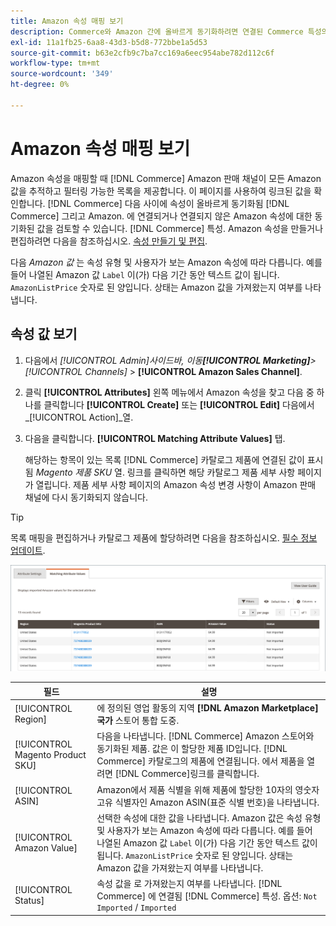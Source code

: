 ```yaml
---
title: Amazon 속성 매핑 보기
description: Commerce와 Amazon 간에 올바르게 동기화하려면 연결된 Commerce 특성의 값을 확인하십시오.
exl-id: 11a1fb25-6aa8-43d3-b5d8-772bbe1a5d53
source-git-commit: b63e2cfb9c7ba7cc169a6eec954abe782d112c6f
workflow-type: tm+mt
source-wordcount: '349'
ht-degree: 0%

---
```


# Amazon 속성 매핑 보기

Amazon 속성을 매핑할 때 [!DNL Commerce] Amazon 판매 채널이 모든 Amazon 값을 추적하고 필터링 가능한 목록을 제공합니다. 이 페이지를 사용하여 링크된 값을 확인합니다. [!DNL Commerce] 다음 사이에 속성이 올바르게 동기화됨 [!DNL Commerce] 그리고 Amazon. 에 연결되거나 연결되지 않은 Amazon 속성에 대한 동기화된 값을 검토할 수 있습니다. [!DNL Commerce] 특성. Amazon 속성을 만들거나 편집하려면 다음을 참조하십시오. [속성 만들기 및 편집](./creating-attributes.md).

다음 _Amazon 값_ 는 속성 유형 및 사용자가 보는 Amazon 속성에 따라 다릅니다. 예를 들어 나열된 Amazon 값 `Label` 이(가) 다음 기간 동안 텍스트 값이 됩니다. `AmazonListPrice` 숫자로 된 양입니다. 상태는 Amazon 값을 가져왔는지 여부를 나타냅니다.

## 속성 값 보기

1. 다음에서 _[!UICONTROL Admin]_사이드바, 이동&#x200B;**[!UICONTROL Marketing]**>_[!UICONTROL Channels]_ > **[!UICONTROL Amazon Sales Channel]**.

1. 클릭 **[!UICONTROL Attributes]** 왼쪽 메뉴에서 Amazon 속성을 찾고 다음 중 하나를 클릭합니다 **[!UICONTROL Create]** 또는 **[!UICONTROL Edit]** 다음에서 _[!UICONTROL Action]_열.

1. 다음을 클릭합니다. **[!UICONTROL Matching Attribute Values]** 탭.

   해당하는 항목이 있는 목록 [!DNL Commerce] 카탈로그 제품에 연결된 값이 표시됨 _Magento 제품 SKU_ 열. 링크를 클릭하면 해당 카탈로그 제품 세부 사항 페이지가 열립니다. 제품 세부 사항 페이지의 Amazon 속성 변경 사항이 Amazon 판매 채널에 다시 동기화되지 않습니다.

>[!TIP]
>목록 매핑을 편집하거나 카탈로그 제품에 할당하려면 다음을 참조하십시오. [필수 정보 업데이트](./amazon-manually-update-incomplete-listing.md).

![속성 값 보기](assets/amazon-managing-attribute-values.png)

| 필드 | 설명 |
|--- |--- |
| [!UICONTROL Region] | 에 정의된 영업 활동의 지역 **[!DNL Amazon Marketplace]국가** 스토어 통합 도중. |
| [!UICONTROL Magento Product SKU] | 다음을 나타냅니다. [!DNL Commerce] Amazon 스토어와 동기화된 제품. 값은 이 할당한 제품 ID입니다. [!DNL Commerce] 카탈로그의 제품에 연결됩니다. 에서 제품을 열려면 [!DNL Commerce]링크를 클릭합니다. |
| [!UICONTROL ASIN] | Amazon에서 제품 식별을 위해 제품에 할당한 10자의 영숫자 고유 식별자인 Amazon ASIN(표준 식별 번호)을 나타냅니다. |
| [!UICONTROL Amazon Value] | 선택한 속성에 대한 값을 나타냅니다. Amazon 값은 속성 유형 및 사용자가 보는 Amazon 속성에 따라 다릅니다. 예를 들어 나열된 Amazon 값 `Label` 이(가) 다음 기간 동안 텍스트 값이 됩니다. `AmazonListPrice` 숫자로 된 양입니다. 상태는 Amazon 값을 가져왔는지 여부를 나타냅니다. |
| [!UICONTROL Status] | 속성 값을 로 가져왔는지 여부를 나타냅니다. [!DNL Commerce] 에 연결됨 [!DNL Commerce] 특성. 옵션: `Not Imported` / `Imported` |
